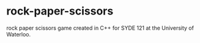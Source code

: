 # rock-paper-scissors
rock paper scissors game created in C++ for SYDE 121 at the University of Waterloo.
